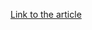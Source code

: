 [Link to the article](https://www.mcafee.com/blogs/other-blogs/mcafee-labs/a-new-program-for-your-peloton-whether-you-like-it-or-not/)
